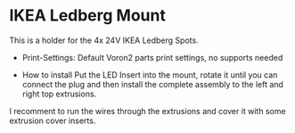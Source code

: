 # IKEA Ledberg Mount

This is a holder for the 4x 24V IKEA Ledberg Spots.

- Print-Settings:
Default Voron2 parts print settings,
no supports needed

- How to install
Put the LED Insert into the mount, rotate it until you can connect the plug and then 
install the complete assembly to the left and right top extrusions. 

I recomment to run the wires through the extrusions and cover it with some extrusion cover inserts.
